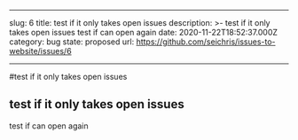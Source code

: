 ---

slug: 6
title: test if it only takes open issues
description: >-
  test if it only takes open issues
  test if can open again
date: 2020-11-22T18:52:37.000Z
category: bug
state: proposed
url: https://github.com/seichris/issues-to-website/issues/6

----

#test if it only takes open issues

## test if it only takes open issues


test if can open again
